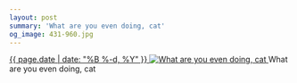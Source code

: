 ```yaml
---
layout: post
summary: 'What are you even doing, cat'
og_image: 431-960.jpg
---
```


<p>
 <time>
  <a href="/431">
   {{ page.date | date: "%B %-d, %Y" }}
  </a>
 </time>
 <a href="/431">
  <img alt="What are you even doing, cat" data-taken="10/6/2015" sizes="(min-width: 700px) 50vw, calc(100vw - 2rem)" src="{{ site.assets_url }}/431-480.jpg" srcset="{{ site.assets_url }}/431-960.jpg 960w, {{ site.assets_url }}/431-720.jpg 720w, {{ site.assets_url }}/431-480.jpg 480w, {{ site.assets_url }}/431-240.jpg 240w"/>
 </a>
 <span>
  What are you even doing, cat
 </span>
</p>
